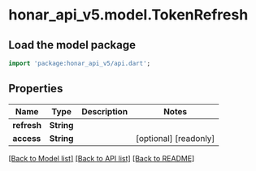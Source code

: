 # honar_api_v5.model.TokenRefresh

## Load the model package
```dart
import 'package:honar_api_v5/api.dart';
```

## Properties

Name | Type | Description | Notes
------------ | ------------- | ------------- | -------------
**refresh** | **String** |  |
**access** | **String** |  | [optional] [readonly]

[[Back to Model list]](../README.md#documentation-for-models) [[Back to API list]](../README.md#documentation-for-api-endpoints) [[Back to README]](../README.md)


